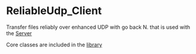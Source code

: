 # ReliableUdp_Client
Transfer files reliably over enhanced UDP with go back N. that is used with the [Server](https://github.com/shakram02/ReliableUdp_Server)

Core classes are included in the [library](https://github.com/shakram02/ReliableUdp_Lib)
